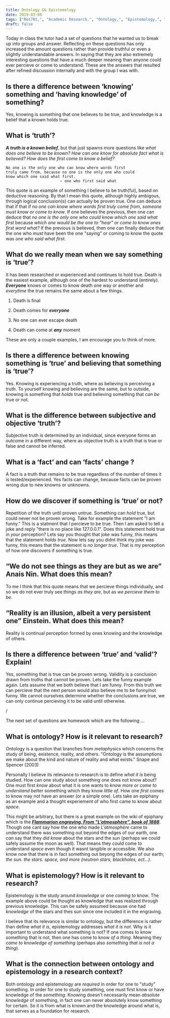 ```yaml
---
title: Ontology && Epistemology
date: 2019-03-08
tags: ["Res701,", "Academic Research,", "Ontology,", "Epistemology,", "One(s)"]
draft: false
---
```


Today in class the tutor had a set of questions that he wanted us to break up into groups and answer. Reflecting on these questions has only increased the amount questions rather than provide truthful or even a slightly understandable answers. In saying that they are also extremely interesting questions that have a much deeper meaning than anyone could ever percieve or come to understand. These are the answers that resulted after refined discussion internally and with the group I was with.

## Is there a difference between ‘knowing’ something and ‘having knowledge’ of something?

Yes, knowing is something that one believes to be true, and knowledge is a belief that a known holds true.

## What is ‘truth’?

***A truth is a known belief***, but that just spawns more questions like *what does one believe to be known?* *How can one know for absolute fact what is believed?* *How does the first come to know a belief?*

```
No one is the only one who can know where words first 
truly came from, because no one is the only one who could
know which one said what first. 
                        ~ one who first said what
```

This quote is an example of something I believe to be truth(ful), based on deductive reasoning. By that I mean this quote, although highly ambigous, through logical conclusion(s) can actually be proven true. One can deduce that if that if *no one can know where words first truly come from*, *someone must know or come to know*. If one believes the previous, then one can deduce that *no one is the only one who could know which one said what first* because *which one would be the one to "hear" or come to know ones first word what?* If the previous is believed, then one can finally deduce that the one who *must* have been the one "saying" or coming to know the quote was *one who said what first*. 

## What do we really mean when we say something is ‘true’?

It has been researched or experienced and continues to hold true. Death is the easiest example, although one of the hardest to understand (entirely). ***Everyone*** knows or comes to know death one way or another and *everytime* the true remains the same about a few things. 

1. Death is final 

2. Death comes for ***everyone*** 

3. No one can ever escape death

4. Death can come at ***any*** moment

These are only a couple examples, I am encourage you to think of more.

## Is there a difference between knowing something is ‘true’ and believing that something is ‘true’?

Yes. Knowing is experiencing a truth, where as believing is perceiving a truth. To yourself knowing and believing are the same, but to outside, knowing is something that *holds* true and believing something that *can be* true or not. 

## What is the difference between subjective and objective ‘truth’?

Subjective truth is determined by an individual, since everyone forms an outcome in a different way, where as objective truth is a truth that is true or false and cannot be inferred. 

## What is a ‘fact’ and can ‘facts’ change ?

A fact is a truth that remains to be true regardless of the number of times it is tested/experienced. Yes facts can change, because facts can be proven wrong due to new knowns or unknowns. 

## How do we discover if something is ‘true’ or not?

Repetition of the truth until proven untrue. Something can *hold* true, but could never not be proven wrong. Take for example the statement "I am funny." This is a statment that *I* percieve to be true. Then I am asked to tell a joke and reply "there is no place like 127.0.0.1". Does this statement hold true in *your* perception? Lets say you thought that joke was funny, this means that the statement *holds true*. Now lets say you didnt think my joke was funny, this means that the statement is *no longer true*. That is my perception of how one discovers if something is true.

## “We do not see things as they are but as we are” Anais Nin. What does this mean?

To me I think that this quote means that we percieve things individually, and so we do not ever truly see things *as they are*, but as *we percieve them to be*.

## “Reality is an illusion, albeit a very persistent one” Einstein. What does this mean?

Reality is continual perception formed by ones knowing and the knowledge of others.

## Is there a difference between ‘true’ and ‘valid’? Explain!

Yes, something that is true can be proven wrong. Validity is a conclusion drawn from truths that cannot be proven. Lets take the funny example again. Lets assume that we both believe that I am funny. From this truth we can percieve that the next person would also believe me to be funny/not funny. We cannot ourselves determine whether the conclusions are true, we can only continue percieving it to be valid until otherwise.

/

The next set of questions are homework which are the following ...

## What is ontology? How is it relevant to research?

Ontology is a question that branches from *metaphysics* which concerns the study of being, existence, reality, and others. "Ontology is the assumptions we make about 
the kind and nature of reality and what exists." Snape and Spencer (2003) 

Personally I believe its relevance to research is to define *what it is* being studied. How can one study about something one does not know about? One must first *know* about what it is one wants to *know more* or *come to understand better* something which they know *little of*. How one *first* comes to know may not have an answer (or a simple one). Lets take an epiphany as an example and a thought experiement of who first came to know about *space*. 

This might be arbitrary, but there is a great example on the wiki of epiphany which is the [***Flammarion engraving. From "L'atmosphère", book of 1888***](https://en.wikipedia.org/wiki/Flammarion_engraving). Though one cant say how the one who made *L'atmosphère* came to understand there was something out beyond the edges of our earth, one *can* say that they *did know* about the stars and the sun (perhaps we could safely assume the moon as well). That means they could come to understand *space* even though it wasnt tangible or accessible. We also know *now* that there is in fact something out beyong the edges of our earth; *the sun. the stars. space, and more (neutron stars, blackholes, ect...)*.

## What is epistemology? How is it relevant to research?

Epistemology is the study around *knowledge* or one *coming to know*. The example above could be thought as knowledge that was realized through previous knowledge. This can be safely assumed because one had *knowledge* of the stars and thes sun since one included it in the engraving. 

I believe that its relevance is similar to ontology, but the difference is rather than define *what it is*, epistemology addresses *what it is not*. Why is it important to understand what something is not? If one comes to know something that is not, then one has come to know *of a thing*. Meaning they *came to knowledge of something* (perhaps also *something that is not a thing*).

## What is the connection between ontology and epistemology in a research context?

Both ontology and epistemology are *required* in order for one to "study" something. In order for one to study something, one must first know or have knowledge of the *something*. Knowing doesn't necessarily mean *absolute knowledge* of something, in fact one can never absolutely know something for certain. So it is from what is known and the knowledge around what is, that serves as a foundation for research.